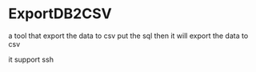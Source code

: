 # ExportDB2CSV
a tool that export the data to csv
put the sql then it will export the data to csv

it support ssh

